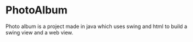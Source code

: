 # PhotoAlbum
Photo album is a project made in java which uses swing and html to build a swing view and a web view. 
